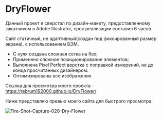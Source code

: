 # DryFlower

Данный проект я сверстал по дизайн-макету, предоставленному заказчиком в Adobe Illustrator, срок реализации составил 6 часов.

Сайт статичный, не адаптивный(создан под фиксированный размер экрана), с использованием БЭМ.

- С нуля создана сложная сетка на flex;
- Применено сложное позиционирование элементов;
- Выполнена Pixel Perfect верстка с поправкой измерений, не до конца просчитанных дизайнером.
- Оптимизированы все изображения

Ссылка для просмотра моего проекта - https://rebrum192000.github.io/DryFlower/

Ниже представляю превью моего сайта для быстрого просмотра:

<img src="https://i.ibb.co/XZ43yzR/Fire-Shot-Capture-020-Dry-Flower.png" alt="Fire-Shot-Capture-020-Dry-Flower" border="0">
